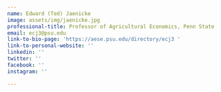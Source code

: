 ```yaml
---
name: Edward (Ted) Jaenicke
image: assets/img/jaenicke.jpg
professional-title: Professor of Agricultural Economics, Penn State
email: ecj3@psu.edu
link-to-bio-page: 'https://aese.psu.edu/directory/ecj3 '
link-to-personal-website: ''
linkedin: ''
twitter: ''
facebook: ''
instagram: ''

---
```

